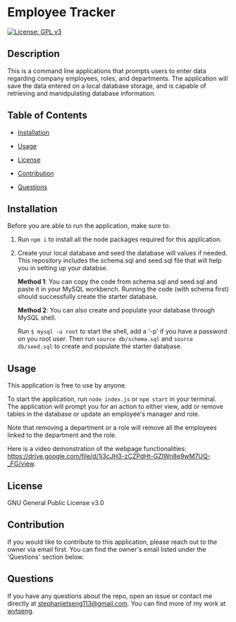 # Employee Tracker

[![License: GPL v3](https://img.shields.io/badge/License-GPLv3-blue.svg)](https://www.gnu.org/licenses/gpl-3.0)

## Description 

This is a command line applications that prompts users to enter data regarding company employees, roles, and departments. The application will save the data entered on a local database storage, and is capable of retrieving and manidpulating database information.

## Table of Contents 

* [Installation](#installation) 

* [Usage](#Usage) 

* [License](#license) 

* [Contribution](#contribution) 

* [Questions](#questions) 

## Installation 

Before you are able to run the application, make sure to: 

1. Run ``` npm i ``` to install all the node packages required for this application. 
2. Create your local database and seed the database will values if needed. This repository includes the schema.sql and seed.sql file that will help you in setting up your databse. 

    **Method 1**: You can copy the code from schema.sql and seed.sql and paste it in your MySQL workbench. Running the code (with schema first) should successfully create the starter database. 

    **Method 2**: You can also create and populate your database through MySQL shell. 

    Run ```$ mysql -u root``` to start the shell, add a '-p' if you have a password on you root user. Then run ```source db/schema.sql``` and ```source db/seed.sql``` to create and populate the starter database.

## Usage 

This application is free to use by anyone. 

To start the application, run ```node index.js``` or  ```npm start``` in your terminal. The application will prompt you for an action to either view, add or remove tables in the database or update an employee's manager and role. 

Note that removing a department or a role will remove all the employees linked to the department and the role. 

Here is a video demonstration of the webpage functionalities: https://drive.google.com/file/d/1j3cJH3-zCZPdHt-GZIWn8e9wM7UQ-_FG/view. 


## License 

GNU General Public License v3.0

## Contribution

If you would like to contribute to this application, please reach out to the owner via email first. You can find the owner's email listed under the 'Questions' section below.  

## Questions 
If you have any questions about the repo, open an issue or contact me directly at stephanietseng113@gmail.com. 
You can find more of my work at [wytseng](https://github.com/wytseng).